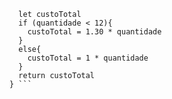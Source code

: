 ``` function calculaPrecoTotal(quantidade) {
  let custoTotal
  if (quantidade < 12){
    custoTotal = 1.30 * quantidade
  }
  else{
    custoTotal = 1 * quantidade
  }
  return custoTotal
} ```